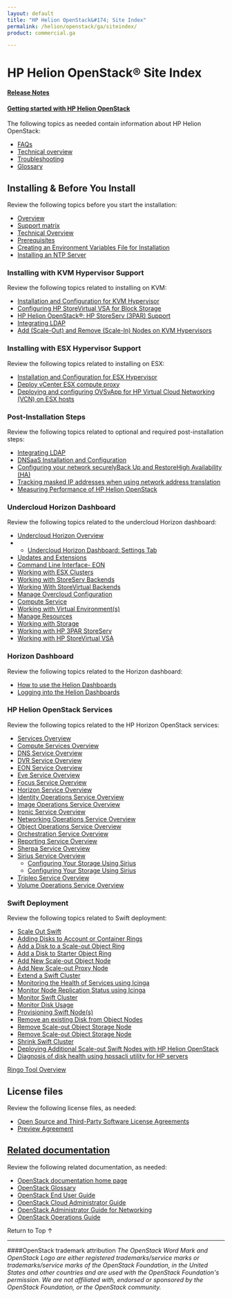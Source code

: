 ```yaml
---
layout: default
title: "HP Helion OpenStack&#174; Site Index"
permalink: /helion/openstack/ga/siteindex/
product: commercial.ga

---
```

<!--UNDER REVISION-->

<script>

function PageRefresh {
onLoad="window.refresh"
}

PageRefresh();

</script>

<!--
<p style="font-size: small;"> <a href="/helion/openstack/3rd-party-license-agreements/">&#9664; PREV</a> | <a href="/helion/openstack/">&#9650; UP</a> | NEXT &#9654; </p>
-->

# HP Helion OpenStack&#174; Site Index

#### [Release Notes](/helion/openstack/ga/release-notes/) 

#### [Getting started with HP Helion OpenStack](/helion/openstack/)

The following topics as needed contain information about HP Helion OpenStack:

- [FAQs](/helion/openstack/ga/faq/)  
- [Technical overview](/helion/openstack/ga/technical-overview/)
- [Troubleshooting](/helion/openstack/services/ga/troubleshooting/)
- [Glossary](/helion/openstack/ga/glossary/)


## Installing &amp; Before You Install

Review the following topics before you start the installation:

- [Overview](/helion/openstack/ga/install-overview/) 
- [Support matrix](/helion/openstack/ga/support-matrix/)
- [Technical Overview](/helion/openstack/ga/technical-overview/)
- [Prerequisites](/helion/openstack/ga/install/prereqs/)
- [Creating an Environment Variables File for Installation](/helion/openstack/ga/install/envars/)
- [Installing an NTP Server](/helion/openstack/ga/install/ntp/)


### Installing with KVM Hypervisor Support

Review the following topics related to installing on KVM:

- [Installation and Configuration for KVM Hypervisor](/helion/openstack/ga/install/kvm/)
- [Configuring HP StoreVirtual VSA for Block Storage](/helion/openstack/ga/install/vsa/)
- [HP Helion OpenStack®: HP StoreServ (3PAR) Support](/helion/openstack/ga/install/3par/)
- [Integrating LDAP](/helion/openstack/ga/install/ldap/)
- [Add (Scale-Out) and Remove (Scale-In) Nodes on KVM Hypervisors](/helion/openstack/ga/install/add/nodes/)

### Installing with ESX Hypervisor Support

Review the following topics related to installing on ESX:

- [Installation and Configuration for ESX Hypervisor](/helion/openstack/ga/install/esx/)
- [Deploy vCenter ESX compute proxy](/helion/openstack/ga/install/esx/proxy/)
- [Deploying and configuring OVSvApp for HP Virtual Cloud Networking (VCN) on ESX hosts](/helion/openstack/ga/install/ovsvapp/)


### Post-Installation Steps

Review the following topics related to optional and required post-installation steps:

- [Integrating LDAP](/helion/openstack/ga/install/ldap/)
- [DNSaaS Installation and Configuration](/helion/openstack/ga/install/dnsaas/)
- [Configuring your network securely](/helion/openstack/ga/install/security/)[Back Up and Restore](/helion/openstack/ga/backup.restore/)[High Availability (HA)](/helion/openstack/ga/high-availability/)
- [Tracking masked IP addresses when using network address translation](/helion/openstack/ga/maskedIP/)
- [Measuring Performance of HP Helion OpenStack](/helion/openstack/GA1/performance-and-scalability/)

### Undercloud Horizon Dashboard

Review the following topics related to the undercloud Horizon dashboard:

- [Undercloud Horizon Overview](/helion/openstack/ga/undercloud/horizon/overview/)
- - [Undercloud Horizon Dashboard: Settings Tab](/helion/openstack/ga/undercloud/admin/settings/)
- [Updates and Extensions](/helion/openstack/ga/undercloud/admin/updates-and-extension/)
- [Command Line Interface- EON](/helion/openstack/ga/undercloud/eon/cli/)
- [Working with ESX Clusters](/helion/openstack/ga/undercloud/oc/config/esx/)
- [Working with StoreServ Backends](/helion/openstack/ga/undercloud/oc/config/storeserv/)
- [Working With StoreVirtual Backends](/helion/openstack/ga/undercloud/oc/config/storevirtual/)
- [Manage Overcloud Configuration](/helion/openstack/ga/undercloud/oc/config/)
- [Compute Service](/helion/openstack/ga/undercloud/resource/esx/compute/)
- [Working with Virtual Environment(s)](/helion/openstack/ga/undercloud/resource/esx/)
- [Manage Resources](/helion/openstack/ga/undercloud/manage/resources/overview/)
- [Working with Storage](/helion/openstack/ga/undercloud/manage/resources/storage/)
- [Working with HP 3PAR StoreServ](/helion/openstack/ga/undercloud/storage/storeserv/)
- [Working with HP StoreVirtual VSA](/helion/openstack/ga/undercloud/storage/storevirtual/)

### Horizon Dashboard

Review the following topics related to the Horizon dashboard:

- [How to use the Helion Dashboards](/helion/openstack/ga/dashboard/how-works/)
- [Logging into the Helion Dashboards](/helion/openstack/ga/dashboard/login/)


### HP Helion OpenStack Services ###

Review the following topics related to the HP Horizon OpenStack services:

- [Services Overview](/helion/openstack/ga/services/overview/)
- [Compute Services Overview](/helion/openstack/services/ga/compute/overview/)
- [DNS Service Overview](/helion/openstack/ga/services/dns/overview/)
- [DVR Service Overview](/helion/openstack/ga/services/dvr/overview/)
- [EON Service Overview](/helion/openstack/ga/services/eon/overview/)
- [Eve Service Overview](/helion/openstack/ga/services/eve/overview/)
- [Focus Service Overview](/helion/openstack/ga/services/focus/overview/)
- [Horizon Service Overview](/helion/openstack/ga/services/horizon/overview/)
- [Identity Operations Service Overview](/helion/openstack/ga/services/identity/overview/)
- [Image Operations Service Overview](/helion/openstack/ga/services/imaging/overview/)
- [Ironic Service Overview](/helion/openstack/ga/services/ironic/overview/)
- [Networking Operations Service Overview](/helion/openstack/ga/services/networking/overview/)
- [Object Operations Service Overview](/helion/openstack/ga/services/object/overview/)
- [Orchestration Service Overview](/helion/openstack/ga/services/orchestration/overview/)
- [Reporting Service Overview](/helion/openstack/ga/services/reporting/overview/)
- [Sherpa Service Overview](/helion/openstack/ga/services/sherpa/overview/)
- [Sirius Service Overview](/helion/openstack/ga/services/sirius/overview/)
	- [Configuring Your Storage Using Sirius](/helion/openstack/ga/sirius/cli/workflow)
	- [Configuring Your Storage Using Sirius](/helion/openstack/ga/sirius-cli/)
- [Tripleo Service Overview](/helion/openstack/ga/services/tripleo/overview/)
- [Volume Operations Service Overview](/helion/openstack/ga/services/volume/overview/)


### Swift Deployment ###

Review the following topics related to Swift deployment:

- [Scale Out Swift](/helion/openstack/ga/services/object/overview/scale-out-swift/)
- [Adding Disks to Account or Container Rings](/helion/openstack/ga/services/swift/deployment/add-disk-account-container/)
- [Add a Disk to a Scale-out Object Ring](/helion/openstack/ga/services/swift/deployment/add-disk-scale-out/)
- [Add a Disk to Starter Object Ring](/helion/openstack/ga/services/swift/deployment/add-disk-starter/)
- [Add New Scale-out Object Node](/helion/openstack/ga/services/swift/deployment/add-disk-object-node/)
- [Add New Scale-out Proxy Node](/helion/openstack/ga/services/swift/deployment/add-proxy-node/)
- [Extend a Swift Cluster](/helion/openstack/ga/services/object/swift/expand-cluster/)
- [Monitoring the Health of Services using Icinga](/helion/openstack/ga/services/object/swift/health-check/)
- [Monitor Node Replication Status using Icinga](/helion/openstack/ga/services/object/swift/replica-status/)
- [Monitor Swift Cluster](/helion/openstack/ga/services/object/swift/Monitor-cluster/)
- [Monitor Disk Usage](/helion/openstack/ga/services/object/swift/Monitor-disk/)
- [Provisioning Swift Node(s)](/helion/openstack/ga/services/swift/provision-nodes/)
- [Remove an existing Disk from Object Nodes](/helion/openstack/ga/services/swift/deployment/remove-existing-disk/)
- [Remove Scale-out Object Storage Node](/helion/openstack/ga/services/swift/deployment/remove-proxy-node/)
- [Remove Scale-out Object Storage Node](/helion/openstack/ga/services/swift/deployment/remove-scale-out-object-node/)
- [Shrink Swift Cluster](/helion/openstack/ga/services/object/swift/shrink-cluster/)
- [Deploying Additional Scale-out Swift Nodes with HP Helion OpenStack](/helion/openstack/ga/services/swift/deployment-scale-out/)
- [Diagnosis of disk health using hpssacli utility for HP servers](/helion/openstack/ga/services/swift/diagnosis-disk-health/hpssacli/)

[Ringo Tool Overview](/helion/openstack/GA1/services/object/pyringos/)

## License files

Review the following license files, as needed:

- [Open Source and Third-Party Software License Agreements](/helion/openstack/ga/3rd-party-license-agreements/)
- [Preview Agreement](/helion/openstack/ga/eula/)
 
## [Related documentation](/helion/openstack/related-links)

Review the following related documentation, as needed:
 
* [OpenStack documentation home page](http://docs.openstack.org/)
* [OpenStack Glossary](http://docs.openstack.org/glossary/content/glossary.html)
* [OpenStack End User Guide](http://docs.openstack.org/user-guide/content/index.html)
* [OpenStack Cloud Administrator Guide](http://docs.openstack.org/trunk/openstack-compute/admin/content/index.html)
* [OpenStack Administrator Guide for Networking](http://docs.openstack.org/admin-guide-cloud/content/ch_networking.html)
* [OpenStack Operations Guide](http://docs.openstack.org/trunk/openstack-ops/content/index.html)

<a href="#top" style="padding:14px 0px 14px 0px; text-decoration: none;"> Return to Top &#8593; </a>
 
----
####OpenStack trademark attribution
*The OpenStack Word Mark and OpenStack Logo are either registered trademarks/service marks or trademarks/service marks of the OpenStack Foundation, in the United States and other countries and are used with the OpenStack Foundation's permission. We are not affiliated with, endorsed or sponsored by the OpenStack Foundation, or the OpenStack community.*

